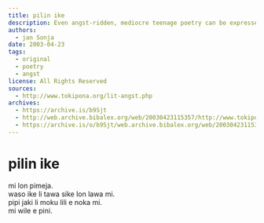 ```yaml
---
title: pilin ike
description: Even angst-ridden, mediocre teenage poetry can be expressed in Toki Pona. As a universal language of simplicity, Toki Pona must lend itself to every genre, good and bad.
authors:
  - jan Sonja
date: 2003-04-23
tags:
  - original
  - poetry
  - angst
license: All Rights Reserved
sources:
  - http://www.tokipona.org/lit-angst.php
archives:
  - https://archive.is/b9Sjt
  - http://web.archive.bibalex.org/web/20030423115357/http://www.tokipona.org/lit-angst.php
  - https://archive.is/o/b9Sjt/web.archive.bibalex.org/web/20030423115357/http://www.tokipona.org/kalama/pilinike.mp3
---
```


# pilin ike

mi lon pimeja.  \
waso ike li tawa sike lon lawa mi.  \
pipi jaki li moku lili e noka mi.  \
mi wile e pini.

<!-- 

# Melancholy

I sit in darkness  \
As evil birds circle my head  \
And cockroaches nibble my toe.  \
I hope for an end.

-->
